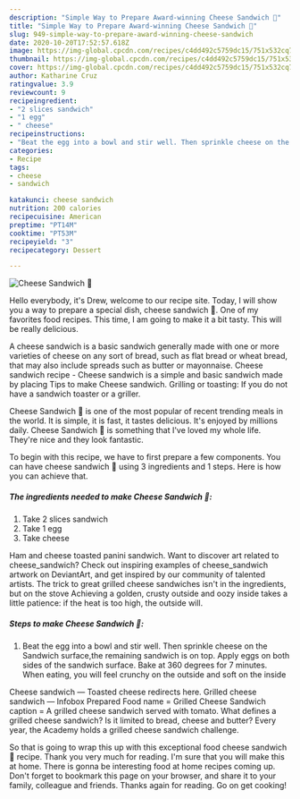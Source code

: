 ```yaml
---
description: "Simple Way to Prepare Award-winning Cheese Sandwich 🥪"
title: "Simple Way to Prepare Award-winning Cheese Sandwich 🥪"
slug: 949-simple-way-to-prepare-award-winning-cheese-sandwich
date: 2020-10-20T17:52:57.618Z
image: https://img-global.cpcdn.com/recipes/c4dd492c5759dc15/751x532cq70/cheese-sandwich-🥪-recipe-main-photo.jpg
thumbnail: https://img-global.cpcdn.com/recipes/c4dd492c5759dc15/751x532cq70/cheese-sandwich-🥪-recipe-main-photo.jpg
cover: https://img-global.cpcdn.com/recipes/c4dd492c5759dc15/751x532cq70/cheese-sandwich-🥪-recipe-main-photo.jpg
author: Katharine Cruz
ratingvalue: 3.9
reviewcount: 9
recipeingredient:
- "2 slices sandwich"
- "1 egg"
- " cheese"
recipeinstructions:
- "Beat the egg into a bowl and stir well. Then sprinkle cheese on the Sandwich surface,the remaining sandwich is on top. Apply eggs on both sides of the sandwich surface. Bake at 360 degrees for 7 minutes. When eating, you will feel crunchy on the outside and soft on the inside"
categories:
- Recipe
tags:
- cheese
- sandwich

katakunci: cheese sandwich 
nutrition: 200 calories
recipecuisine: American
preptime: "PT14M"
cooktime: "PT53M"
recipeyield: "3"
recipecategory: Dessert

---
```



![Cheese Sandwich 🥪](https://img-global.cpcdn.com/recipes/c4dd492c5759dc15/751x532cq70/cheese-sandwich-🥪-recipe-main-photo.jpg)

Hello everybody, it's Drew, welcome to our recipe site. Today, I will show you a way to prepare a special dish, cheese sandwich 🥪. One of my favorites food recipes. This time, I am going to make it a bit tasty. This will be really delicious.

A cheese sandwich is a basic sandwich generally made with one or more varieties of cheese on any sort of bread, such as flat bread or wheat bread, that may also include spreads such as butter or mayonnaise. Cheese sandwich recipe - Cheese sandwich is a simple and basic sandwich made by placing Tips to make Cheese sandwich. Grilling or toasting: If you do not have a sandwich toaster or a griller.

Cheese Sandwich 🥪 is one of the most popular of recent trending meals in the world. It is simple, it is fast, it tastes delicious. It's enjoyed by millions daily. Cheese Sandwich 🥪 is something that I've loved my whole life. They're nice and they look fantastic.


To begin with this recipe, we have to first prepare a few components. You can have cheese sandwich 🥪 using 3 ingredients and 1 steps. Here is how you can achieve that.

<!--inarticleads1-->

##### The ingredients needed to make Cheese Sandwich 🥪:

1. Take 2 slices sandwich
1. Take 1 egg
1. Take  cheese


Ham and cheese toasted panini sandwich. Want to discover art related to cheese_sandwich? Check out inspiring examples of cheese_sandwich artwork on DeviantArt, and get inspired by our community of talented artists. The trick to great grilled cheese sandwiches isn&#39;t in the ingredients, but on the stove Achieving a golden, crusty outside and oozy inside takes a little patience: if the heat is too high, the outside will. 

<!--inarticleads2-->

##### Steps to make Cheese Sandwich 🥪:

1. Beat the egg into a bowl and stir well. Then sprinkle cheese on the Sandwich surface,the remaining sandwich is on top. Apply eggs on both sides of the sandwich surface. Bake at 360 degrees for 7 minutes. When eating, you will feel crunchy on the outside and soft on the inside


Cheese sandwich — Toasted cheese redirects here. Grilled cheese sandwich — Infobox Prepared Food name = Grilled Cheese Sandwich caption = A grilled cheese sandwich served with tomato. What defines a grilled cheese sandwich? Is it limited to bread, cheese and butter? Every year, the Academy holds a grilled cheese sandwich challenge. 

So that is going to wrap this up with this exceptional food cheese sandwich 🥪 recipe. Thank you very much for reading. I'm sure that you will make this at home. There is gonna be interesting food at home recipes coming up. Don't forget to bookmark this page on your browser, and share it to your family, colleague and friends. Thanks again for reading. Go on get cooking!
